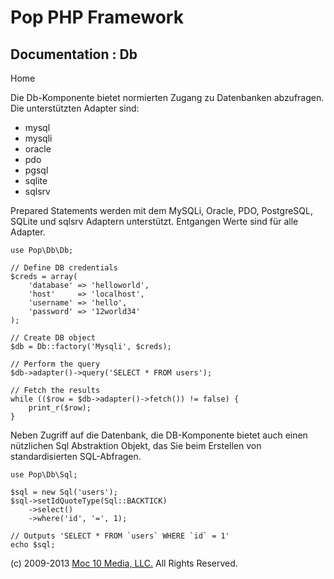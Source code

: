 Pop PHP Framework
=================

Documentation : Db
------------------

Home

Die Db-Komponente bietet normierten Zugang zu Datenbanken abzufragen.
Die unterstützten Adapter sind:

-   mysql
-   mysqli
-   oracle
-   pdo
-   pgsql
-   sqlite
-   sqlsrv

Prepared Statements werden mit dem MySQLi, Oracle, PDO, PostgreSQL,
SQLite und sqlsrv Adaptern unterstützt. Entgangen Werte sind für alle
Adapter.

    use Pop\Db\Db;

    // Define DB credentials
    $creds = array(
        'database' => 'helloworld',
        'host'     => 'localhost',
        'username' => 'hello',
        'password' => '12world34'
    );

    // Create DB object
    $db = Db::factory('Mysqli', $creds);

    // Perform the query
    $db->adapter()->query('SELECT * FROM users');

    // Fetch the results
    while (($row = $db->adapter()->fetch()) != false) {
        print_r($row);
    }

Neben Zugriff auf die Datenbank, die DB-Komponente bietet auch einen
nützlichen Sql Abstraktion Objekt, das Sie beim Erstellen von
standardisierten SQL-Abfragen.

    use Pop\Db\Sql;

    $sql = new Sql('users');
    $sql->setIdQuoteType(Sql::BACKTICK)
        ->select()
        ->where('id', '=', 1);

    // Outputs 'SELECT * FROM `users` WHERE `id` = 1'
    echo $sql;

\(c) 2009-2013 [Moc 10 Media, LLC.](http://www.moc10media.com) All
Rights Reserved.
